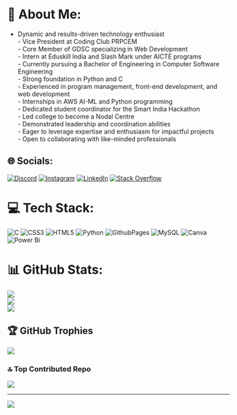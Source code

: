 # 💫 About Me:
- Dynamic and results-driven technology enthusiast<br>- Vice President at Coding Club PRPCEM<br>- Core Member of GDSC specializing in Web Development<br>- Intern at Eduskill India and Slash Mark under AICTE programs<br>- Currently pursuing a Bachelor of Engineering in Computer Software Engineering<br>- Strong foundation in Python and C<br>- Experienced in program management, front-end development, and web development<br>- Internships in AWS AI-ML and Python programming<br>- Dedicated student coordinator for the Smart India Hackathon<br>- Led college to become a Nodal Centre<br>- Demonstrated leadership and coordination abilities<br>- Eager to leverage expertise and enthusiasm for impactful projects<br>- Open to collaborating with like-minded professionals


## 🌐 Socials:
[![Discord](https://img.shields.io/badge/Discord-%237289DA.svg?logo=discord&logoColor=white)](https://discord.gg/adi__7781) [![Instagram](https://img.shields.io/badge/Instagram-%23E4405F.svg?logo=Instagram&logoColor=white)](https://instagram.com/adi__7781) [![LinkedIn](https://img.shields.io/badge/LinkedIn-%230077B5.svg?logo=linkedin&logoColor=white)](https://www.linkedin.com/in/aditya-bharti-578b90231/) [![Stack Overflow](https://img.shields.io/badge/-Stackoverflow-FE7A16?logo=stack-overflow&logoColor=white)](https://stackoverflow.com/users/17585469/aditya-bharti) 

# 💻 Tech Stack:
![C](https://img.shields.io/badge/c-%2300599C.svg?style=for-the-badge&logo=c&logoColor=white) <!--![C++](https://img.shields.io/badge/c++-%2300599C.svg?style=for-the-badge&logo=c%2B%2B&logoColor=white)--> ![CSS3](https://img.shields.io/badge/css3-%231572B6.svg?style=for-the-badge&logo=css3&logoColor=white) ![HTML5](https://img.shields.io/badge/html5-%23E34F26.svg?style=for-the-badge&logo=html5&logoColor=white) ![Python](https://img.shields.io/badge/python-3670A0?style=for-the-badge&logo=python&logoColor=ffdd54) <!--![AWS](https://img.shields.io/badge/AWS-%23FF9900.svg?style=for-the-badge&logo=amazon-aws&logoColor=white)--> ![GithubPages](https://img.shields.io/badge/github%20pages-121013?style=for-the-badge&logo=github&logoColor=white) ![MySQL](https://img.shields.io/badge/mysql-%2300000f.svg?style=for-the-badge&logo=mysql&logoColor=white) ![Canva](https://img.shields.io/badge/Canva-%2300C4CC.svg?style=for-the-badge&logo=Canva&logoColor=white) ![Power Bi](https://img.shields.io/badge/power_bi-F2C811?style=for-the-badge&logo=powerbi&logoColor=black)
# 📊 GitHub Stats:
![](https://github-readme-stats.vercel.app/api?username=adityabharti83&theme=dark&hide_border=false&include_all_commits=true&count_private=false)<br/>
![](https://github-readme-streak-stats.herokuapp.com/?user=adityabharti83&theme=dark&hide_border=false)<br/>
![](https://github-readme-stats.vercel.app/api/top-langs/?username=adityabharti83&theme=dark&hide_border=false&include_all_commits=true&count_private=false&layout=compact)

## 🏆 GitHub Trophies
![](https://github-profile-trophy.vercel.app/?username=adityabharti83&theme=radical&no-frame=false&no-bg=false&margin-w=4)

### 🔝 Top Contributed Repo
![](https://github-contributor-stats.vercel.app/api?username=adityabharti83&limit=5&theme=dark&combine_all_yearly_contributions=true)

---
[![](https://visitcount.itsvg.in/api?id=adityabharti83&icon=2&color=0)](https://visitcount.itsvg.in)

<!-- Proudly created with GPRM ( https://gprm.itsvg.in ) -->
